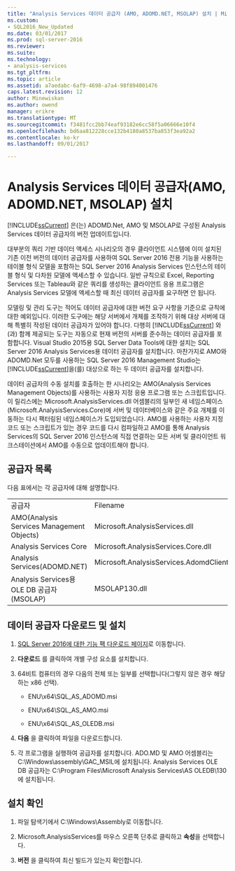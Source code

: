 ```yaml
---
title: "Analysis Services 데이터 공급자 (AMO, ADOMD.NET, MSOLAP) 설치 | Microsoft Docs"
ms.custom:
- SQL2016_New_Updated
ms.date: 03/01/2017
ms.prod: sql-server-2016
ms.reviewer: 
ms.suite: 
ms.technology:
- analysis-services
ms.tgt_pltfrm: 
ms.topic: article
ms.assetid: a7aedabc-6af9-4698-a7a4-98f894001476
caps.latest.revision: 12
author: Minewiskan
ms.author: owend
manager: erikre
ms.translationtype: MT
ms.sourcegitcommit: f3481fcc2bb74eaf93182e6cc58f5a06666e10f4
ms.openlocfilehash: bd6aa812228cce132b4180a8537ba853f3ea92a2
ms.contentlocale: ko-kr
ms.lasthandoff: 09/01/2017

---
```

# <a name="install-analysis-services-data-providers-amo-adomdnet-msolap"></a>Analysis Services 데이터 공급자(AMO, ADOMD.NET, MSOLAP) 설치
  [!INCLUDE[ssCurrent](../../../includes/sscurrent-md.md)] 은(는) ADOMD.Net, AMO 및 MSOLAP로 구성된 Analysis Services 데이터 공급자의 버전 업데이트입니다.  
  
 대부분의 쿼리 기반 데이터 액세스 시나리오의 경우 클라이언트 시스템에 이미 설치된 기존 이전 버전의 데이터 공급자를 사용하여 SQL Server 2016 전용 기능을 사용하는 테이블 형식 모델을 포함하는 SQL Server 2016 Analysis Services 인스턴스의 테이블 형식 및 다차원 모델에 액세스할 수 있습니다. 일반 규칙으로 Excel, Reporting Services 또는 Tableau와 같은 쿼리를 생성하는 클라이언트 응용 프로그램은 Analysis Services 모델에 액세스할 때 최신 데이터 공급자를 요구하면 안 됩니다.  
  
 모델링 및 관리 도구는 적어도 데이터 공급자에 대한 버전 요구 사항을 기준으로 규칙에 대한 예외입니다. 이러한 도구에는 해당 서버에서 개체를 조작하기 위해 대상 서버에 대해 특별히 작성된 데이터 공급자가 있어야 합니다. 다행히 [!INCLUDE[ssCurrent](../../../includes/sscurrent-md.md)] 와(과) 함께 제공되는 도구는 자동으로 현재 버전의 서버를 준수하는 데이터 공급자를 포함합니다.  Visual Studio 2015용 SQL Server Data Tools에 대한 설치는 SQL Server 2016 Analysis Services용 데이터 공급자를 설치합니다. 마찬가지로 AMO와 ADOMD.Net 모두를 사용하는 SQL Server 2016 Management Studio는 [!INCLUDE[ssCurrent](../../../includes/sscurrent-md.md)]을(를) 대상으로 하는 두 데이터 공급자를 설치합니다.  
  
 데이터 공급자의 수동 설치를 호출하는 한 시나리오는 AMO(Analysis Services Management Objects)를 사용하는 사용자 지정 응용 프로그램 또는 스크립트입니다. 이 릴리스에는 Microsoft.AnalysisServices.dll 어셈블리의 일부인 새 네임스페이스(Microsoft.AnalysisServices.Core)에 서버 및 데이터베이스와 같은 주요 개체를 이동하는 다시 팩터링된 네임스페이스가 도입되었습니다. AMO를 사용하는 사용자 지정 코드 또는 스크립트가 있는 경우 코드를 다시 컴파일하고 AMO를 통해 Analysis Services의 SQL Server 2016 인스턴스에 직접 연결하는 모든 서버 및 클라이언트 워크스테이션에서 AMO를 수동으로 업데이트해야 합니다.  
  
## <a name="provider-list"></a>공급자 목록  
 다음 표에서는 각 공급자에 대해 설명합니다.  
  
||||  
|-|-|-|  
|공급자|Filename|버전|  
|AMO(Analysis Services Management Objects)|Microsoft.AnalysisServices.dll|13.0.0.0|  
|Analysis Services Core|Microsoft.AnalysisServices.Core.dll|13.0.0.0|  
|Analysis Services(ADOMD.NET)|Microsoft.AnalysisServices.AdomdClient.dll|13.0.0.0|  
|Analysis Services용 OLE DB 공급자(MSOLAP)|MSOLAP130.dll|13.0.0.0|  
  
## <a name="download-and-install-data-provider"></a>데이터 공급자 다운로드 및 설치  
  
1.  [SQL Server 2016에 대한 기능 팩 다운로드 페이지](http://go.microsoft.com/fwlink/?LinkID=398150)로 이동합니다.  
  
2.  **다운로드** 를 클릭하여 개별 구성 요소를 설치합니다.  
  
3.  64비트 컴퓨터의 경우 다음의 전체 또는 일부를 선택합니다(그렇지 않은 경우 해당하는 x86 선택).  
  
    -   ENU\x64\SQL_AS_ADOMD.msi  
  
    -   ENU\x64\SQL_AS_AMO.msi  
  
    -   ENU\x64\SQL_AS_OLEDB.msi  
  
4.  **다음** 을 클릭하여 파일을 다운로드합니다.  
  
5.  각 프로그램을 실행하여 공급자를 설치합니다. ADO.MD 및 AMO 어셈블리는 C:\Windows\assembly\GAC_MSIL에 설치됩니다. Analysis Services OLE DB 공급자는 C:\Program Files\Microsoft Analysis Services\AS OLEDB\130에 설치됩니다.  
  
## <a name="verify-installation"></a>설치 확인  
  
1.  파일 탐색기에서 C:\Windows\Assembly로 이동합니다.  
  
2.  Microsoft.AnalysisServices를 마우스 오른쪽 단추로 클릭하고 **속성**을 선택합니다.  
  
3.  **버전** 을 클릭하여 최신 빌드가 있는지 확인합니다.  
  
  
